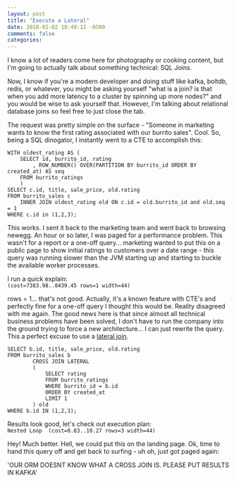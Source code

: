 ```yaml
---
layout: post
title: "Execute a Lateral"
date: 2018-02-02 10:49:12 -0500
comments: false
categories:
---
```


I know a lot of readers come here for photography or cooking content, but I'm going to actually talk about something technical: SQL Joins.  
  
Now, I know if you're a modern developer and doing stuff like kafka, boltdb, redis, or whatever, you might be asking yourself "what is a join? is that when you add more latency to a cluster by spinning up more nodes?" and you would be wise to ask yourself that. However, I'm talking about relational database joins so feel free to just close the tab.

The request was pretty simple on the surface - "Someone in marketing wants to know the first rating associated with our burrito sales". Cool. So, being a SQL dinogator, I instantly went to a CTE to accomplish this:
```
WITH oldest_rating AS (
    SELECT id, burrito_id, rating
        , ROW_NUMBER() OVER(PARTITION BY burrito_id ORDER BY created_at) AS seq
    FROM burrito_ratings
    ) 
SELECT c.id, title, sale_price, old.rating
FROM burrito_sales c
    INNER JOIN oldest_rating old ON c.id = old.burrito_id and old.seq = 1
WHERE c.id in (1,2,3);
```

This works. I sent it back to the marketing team and went back to browsing newegg. An hour or so later, I was paged for a performance problem. This wasn't for a report or a one-off query... marketing wanted to put this on a public page to show initial ratings to customers over a date range - this query was running slower than the JVM starting up and starting to buckle the available worker processes. 

I run a quick explain:  
`(cost=7383.98..8439.45 rows=1 width=44)`

rows = 1... that's not good. Actually, it's a known feature with CTE's and perfectly fine for a one-off query I thought this would be. Reality disagreed with me again. The good news here is that since almost all technical business problems have been solved, I don't have to run the company into the ground trying to force a new architecture... I can just rewrite the query. This a perfect excuse to use a [lateral join](https://www.postgresql.org/docs/current/static/queries-table-expressions.html).
```
SELECT b.id, title, sale_price, old.rating
FROM burrito_sales b
		CROSS JOIN LATERAL 
		(
			SELECT rating 
			FROM burrito_ratings
			WHERE burrito_id = b.id
			ORDER BY created_at
			LIMIT 1
		) old
WHERE b.id IN (1,2,3);
```
Results look good, let's check out execution plan:  
`Nested Loop  (cost=0.83..10.27 rows=3 width=44)`  

Hey! Much better. Hell, we could put this on the landing page. Ok, time to hand this query off and get back to surfing - uh oh, just got paged again:  

'OUR ORM DOESNT KNOW WHAT A CROSS JOIN IS. PLEASE PUT RESULTS IN KAFKA'